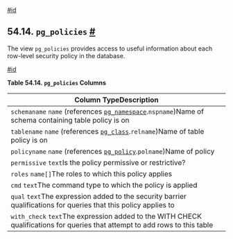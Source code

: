[#id](#VIEW-PG-POLICIES)

## 54.14. `pg_policies` [#](#VIEW-PG-POLICIES)



The view `pg_policies` provides access to useful information about each row-level security policy in the database.

[#id](#id-1.10.5.18.4)

**Table 54.14. `pg_policies` Columns**

| Column TypeDescription                                                                                                             |
| ---------------------------------------------------------------------------------------------------------------------------------- |
| `schemaname` `name` (references [`pg_namespace`](catalog-pg-namespace).`nspname`)Name of schema containing table policy is on |
| `tablename` `name` (references [`pg_class`](catalog-pg-class).`relname`)Name of table policy is on                            |
| `policyname` `name` (references [`pg_policy`](catalog-pg-policy).`polname`)Name of policy                                     |
| `permissive` `text`Is the policy permissive or restrictive?                                                                        |
| `roles` `name[]`The roles to which this policy applies                                                                             |
| `cmd` `text`The command type to which the policy is applied                                                                        |
| `qual` `text`The expression added to the security barrier qualifications for queries that this policy applies to                   |
| `with_check` `text`The expression added to the WITH CHECK qualifications for queries that attempt to add rows to this table        |